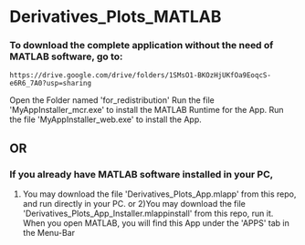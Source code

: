 # Derivatives_Plots_MATLAB

### To download the complete application without the need of MATLAB software, go to:

    https://drive.google.com/drive/folders/1SMsO1-BKOzHjUKfOa9EoqcS-e6R6_7A0?usp=sharing
  
Open the Folder named 'for_redistribution'
  Run the file 'MyAppInstaller_mcr.exe' to install the MATLAB Runtime for the App.
  Run the file 'MyAppInstaller_web.exe' to install the App.

## OR

### If you already have MATLAB software installed in your PC,
1) You may download the file 'Derivatives_Plots_App.mlapp' from this repo, and run directly in your PC.
or
2)You may download the file 'Derivatives_Plots_App_Installer.mlappinstall' from this repo, run it. When you open MATLAB, you will find this App under the 'APPS' tab in the Menu-Bar
